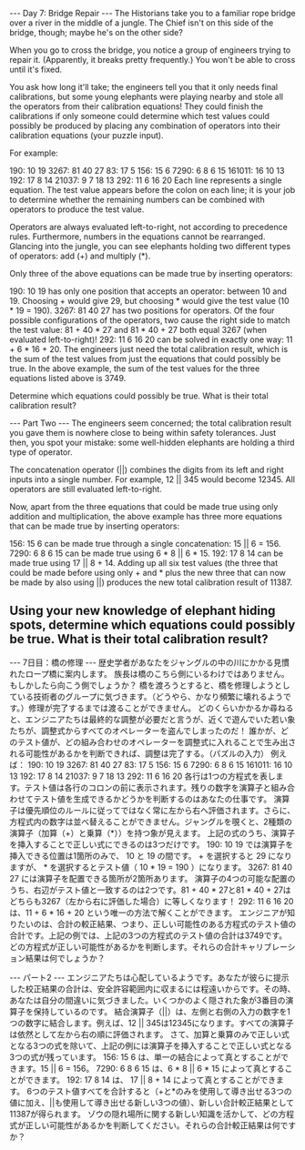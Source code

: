 --- Day 7: Bridge Repair ---
The Historians take you to a familiar rope bridge over a river in the middle of a jungle. The Chief isn't on this side of the bridge, though; maybe he's on the other side?

When you go to cross the bridge, you notice a group of engineers trying to repair it. (Apparently, it breaks pretty frequently.) You won't be able to cross until it's fixed.

You ask how long it'll take; the engineers tell you that it only needs final calibrations, but some young elephants were playing nearby and stole all the operators from their calibration equations! They could finish the calibrations if only someone could determine which test values could possibly be produced by placing any combination of operators into their calibration equations (your puzzle input).

For example:

190: 10 19
3267: 81 40 27
83: 17 5
156: 15 6
7290: 6 8 6 15
161011: 16 10 13
192: 17 8 14
21037: 9 7 18 13
292: 11 6 16 20
Each line represents a single equation. The test value appears before the colon on each line; it is your job to determine whether the remaining numbers can be combined with operators to produce the test value.

Operators are always evaluated left-to-right, not according to precedence rules. Furthermore, numbers in the equations cannot be rearranged. Glancing into the jungle, you can see elephants holding two different types of operators: add (+) and multiply (*).

Only three of the above equations can be made true by inserting operators:

190: 10 19 has only one position that accepts an operator: between 10 and 19. Choosing + would give 29, but choosing * would give the test value (10 * 19 = 190).
3267: 81 40 27 has two positions for operators. Of the four possible configurations of the operators, two cause the right side to match the test value: 81 + 40 * 27 and 81 * 40 + 27 both equal 3267 (when evaluated left-to-right)!
292: 11 6 16 20 can be solved in exactly one way: 11 + 6 * 16 + 20.
The engineers just need the total calibration result, which is the sum of the test values from just the equations that could possibly be true. In the above example, the sum of the test values for the three equations listed above is 3749.

Determine which equations could possibly be true. What is their total calibration result?

--- Part Two ---
The engineers seem concerned; the total calibration result you gave them is nowhere close to being within safety tolerances. Just then, you spot your mistake: some well-hidden elephants are holding a third type of operator.

The concatenation operator (||) combines the digits from its left and right inputs into a single number. For example, 12 || 345 would become 12345. All operators are still evaluated left-to-right.

Now, apart from the three equations that could be made true using only addition and multiplication, the above example has three more equations that can be made true by inserting operators:

156: 15 6 can be made true through a single concatenation: 15 || 6 = 156.
7290: 6 8 6 15 can be made true using 6 * 8 || 6 * 15.
192: 17 8 14 can be made true using 17 || 8 + 14.
Adding up all six test values (the three that could be made before using only + and * plus the new three that can now be made by also using ||) produces the new total calibration result of 11387.

Using your new knowledge of elephant hiding spots, determine which equations could possibly be true. What is their total calibration result?
--------------------------

--- 7日目：橋の修理 ---
歴史学者があなたをジャングルの中の川にかかる見慣れたロープ橋に案内します。 族長は橋のこちら側にいるわけではありません。もしかしたら向こう側でしょうか？
橋を渡ろうとすると、橋を修理しようとしている技術者のグループに気づきます。（どうやら、かなり頻繁に壊れるようです。）修理が完了するまでは渡ることができません。
どのくらいかかるか尋ねると、エンジニアたちは最終的な調整が必要だと言うが、近くで遊んでいた若い象たちが、調整式からすべてのオペレーターを盗んでしまったのだ！ 誰かが、どのテスト値が、どの組み合わせのオペレーターを調整式に入れることで生み出される可能性があるかを判断できれば、調整は完了する。（パズルの入力）
例えば：
190: 10 19
3267: 81 40 27
83: 17 5
156: 15 6
7290: 6 8 6 15
161011: 16 10 13
192: 17 8 14
21037: 9 7 18 13
292: 11 6 16 20
各行は1つの方程式を表します。テスト値は各行のコロンの前に表示されます。残りの数字を演算子と組み合わせてテスト値を生成できるかどうかを判断するのはあなたの仕事です。
演算子は優先順位のルールに従ってではなく常に左から右へ評価されます。さらに、方程式内の数字は並べ替えることができません。ジャングルを覗くと、2種類の演算子（加算（+）と乗算（*））を持つ象が見えます。
上記の式のうち、演算子を挿入することで正しい式にできるのは3つだけです。
190: 10 19
 では演算子を挿入できる位置は1箇所のみで、
10
と
19
の間です。 
+
 を選択すると
29
 になりますが、
*
 を選択するとテスト値（
10 * 19 = 190
）になります。
3267: 81 40 27 には演算子を配置できる箇所が2箇所あります。 演算子の4つの可能な配置のうち、右辺がテスト値と一致するのは2つです。81 + 40 * 27と81 * 40 + 27はどちらも3267（左から右に評価した場合）に等しくなります！
292: 11 6 16 20 は、11 + 6 * 16 + 20 という唯一の方法で解くことができます。
エンジニアが知りたいのは、合計の較正結果、つまり、正しい可能性のある方程式のテスト値の合計です。上記の例では、上記の3つの方程式のテスト値の合計は3749です。
どの方程式が正しい可能性があるかを判断します。それらの合計キャリブレーション結果は何でしょうか？

--- パート2 ---
エンジニアたちは心配しているようです。あなたが彼らに提示した校正結果の合計は、安全許容範囲内に収まるには程遠いからです。その時、あなたは自分の間違いに気づきました。いくつかのよく隠された象が3番目の演算子を保持しているのです。
結合演算子（||）は、左側と右側の入力の数字を1つの数字に結合します。例えば、12 || 345は12345になります。すべての演算子は依然として左から右の順に評価されます。
さて、加算と乗算のみで正しい式となる3つの式を除いて、上記の例には演算子を挿入することで正しい式となる3つの式が残っています。
156: 15 6 は、単一の結合によって真とすることができます。15 || 6 = 156。
7290: 6 8 6 15 は、6 * 8 || 6 * 15 によって真とすることができます。
192: 17 8 14
 は、
17 || 8 + 14
 によって真とすることができます。
6つのテスト値すべてを合計すると（+と*のみを使用して導き出せる3つの値に加え、||も使用して導き出せる新しい3つの値）、新しい合計較正結果として11387が得られます。
ゾウの隠れ場所に関する新しい知識を活かして、どの方程式が正しい可能性があるかを判断してください。それらの合計較正結果は何ですか？